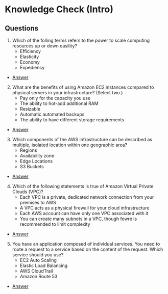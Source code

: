 # Knowledge Check (Intro)

## Questions
1) Which of the folling terms refers to the power to scale computing
   resources up or down easility?
   * Efficiency
   * Elasticity
   * Economy
   * Expediency
* [Answer](https://i.imgur.com/Ely40AQ.png)

2) What are the benefits of using Amazon EC2 instances compared to 
   physical servers in your infrastructure? (Select two.)
   * Pay only for the capacity you use
   * The ability to hot-add additional RAM
   * Resizable
   * Automatic automated backups
   * The ability to have different storage requirements
* [Answer](https://i.imgur.com/B7klct3.png)

3) Which components of the AWS infrastructure can be described
as multiple, isolated location within one geographic area?
   * Regions
   * Availability zone
   * Edge Locations
   * S3 Buckets
* [Answer](https://i.imgur.com/mQsGNMU.png)

4) Which of the following statements is true of Amazon
   Virtual Private Clouds (VPC)?
      * Each VPC is a private, dedicated network connection from your premises to AWS
      * A VPC acts as a physical firewall for your cloud infrastructure
      * Each AWS account can have only one VPC associated with it
      * You can create many subnets in a VPC, though fewre is recommended to limit complexity
* [Answer](https://i.imgur.com/KG1yNNT.png)

5) You have an application composed of individual services. You
   need to route a request to a service based on the content
   of the request. Which service should you use?
      * EC2 Auto Scaling
      * Elastic Load Balancing
      * AWS CloudTrail
      * Amazon Route 53
* [Answer](https://i.imgur.com/jAOIgSy.png)
